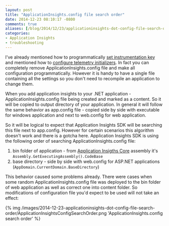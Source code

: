 ```yaml
---
layout: post
title: "ApplicationInsights.config file search order"
date: 2014-12-23 08:10:17 -0800
comments: true
aliases: [/blog/2014/12/23/applicationinsights-dot-config-file-search-order/]
categories: 
- Application Insights
- troubleshooting
---
```

I've already mentioned how to programmatically [set instrumentation key](/blog/2014/11/17/programmatically-set-instrumenttion-key/) and mentioned how to [configure telemetry initializers](/blog/2014/12/01/telemetry-initializers/). In fact you can completely remove ApplicationInsights.config file and make all configuration programmatically. However it is handy to have a single file containing all the settings so you don't need to recompile an application to change them.

When you add application insights to your .NET application - ApplicationInsights.config file being created and marked as a content. So it will be copied to output directory of your application. In general it will follow the same behavior as app.config file - copied side by side with executable for windows application and next to web.config for web application.

So it will be logical to expect that Application Insights SDK will be searching this file next to app.config. However for certain scenarios this algorithm doesn't work and there is a gotcha here. Application Insights SDK is using the following order of searching ApplicationInsights.config file:

1. bin folder of application - from [Application Insigths Core](http://www.nuget.org/packages/Microsoft.ApplicationInsights/0.12.0-build17386) assembly it's ```Assembly.GetExecutingAssembly().CodeBase```
2. base directory - side by side with web.config for ASP.NET applications (```AppDomain.CurrentDomain.BaseDirectory```)

This behavior caused some problems already. There were cases when some random ApplicationInsights.config file was deployed to the bin folder of web application as well as correct one into content folder. So modifications of configuration file you'd expect to be used will not take an effect:

{% img /images/2014-12-23-applicationinsights-dot-config-file-search-order/ApplicationInsightsConfigSearchOrder.png 'ApplicationInsights.config search order' %}